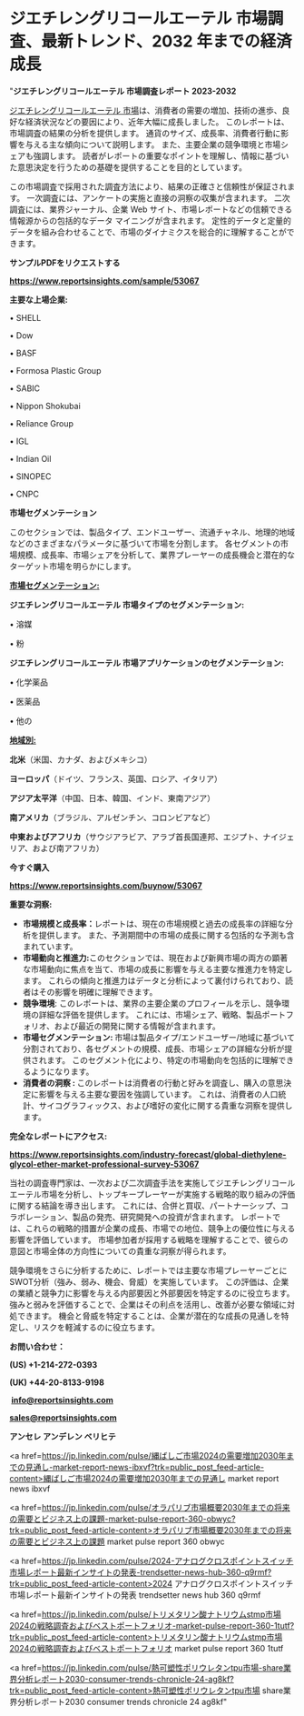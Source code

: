 # ジエチレングリコールエーテル 市場調査、最新トレンド、2032 年までの経済成長

"<strong>ジエチレングリコールエーテル 市場調査レポート 2023-2032</strong>

<a href=https://www.reportsinsights.com/sample/53067>ジエチレングリコールエーテル 市場</a>は、消費者の需要の増加、技術の進歩、良好な経済状況などの要因により、近年大幅に成長しました。 このレポートは、市場調査の結果の分析を提供します。 通貨のサイズ、成長率、消費者行動に影響を与える主な傾向について説明します。 また、主要企業の競争環境と市場シェアも強調します。 読者がレポートの重要なポイントを理解し、情報に基づいた意思決定を行うための基礎を提供することを目的としています。

この市場調査で採用された調査方法により、結果の正確さと信頼性が保証されます。 一次調査には、アンケートの実施と直接の洞察の収集が含まれます。 二次調査には、業界ジャーナル、企業 Web サイト、市場レポートなどの信頼できる情報源からの包括的なデータ マイニングが含まれます。 定性的データと定量的データを組み合わせることで、市場のダイナミクスを総合的に理解することができます。

<strong><b>サンプルPDFをリクエストする</b></strong>

<a href=https://www.reportsinsights.com/sample/53067><strong><u>https://www.reportsinsights.com/sample/53067</u></strong></a>

<strong>主要な上場企業:</strong>

• SHELL

• Dow

• BASF

• Formosa Plastic Group

• SABIC

• Nippon Shokubai

• Reliance Group

• IGL

• Indian Oil

• SINOPEC

• CNPC

<strong>市場セグメンテーション</strong>

このセクションでは、製品タイプ、エンドユーザー、流通チャネル、地理的地域などのさまざまなパラメータに基づいて市場を分割します。 各セグメントの市場規模、成長率、市場シェアを分析して、業界プレーヤーの成長機会と潜在的なターゲット市場を明らかにします。

<strong><u>市場セグメンテーション</u></strong><strong><u>:</u></strong>

<strong>ジエチレングリコールエーテル 市場タイプのセグメンテーション:</strong>

• 溶媒

• 粉

<strong>ジエチレングリコールエーテル 市場アプリケーションのセグメンテーション:</strong>

• 化学薬品

• 医薬品

• 他の

<strong><u>地域別</u></strong><strong><u>:</u></strong>

<strong>北米</strong>（米国、カナダ、およびメキシコ）

<strong>ヨーロッパ</strong>（ドイツ、フランス、英国、ロシア、イタリア）

<strong>アジア太平洋</strong>（中国、日本、韓国、インド、東南アジア）

<strong>南アメリカ</strong>（ブラジル、アルゼンチン、コロンビアなど）

<strong>中東およびアフリカ</strong>（サウジアラビア、アラブ首長国連邦、エジプト、ナイジェリア、および南アフリカ）

<strong>今すぐ購入</strong>

<a href=https://www.reportsinsights.com/buynow/53067><strong><u>https://www.reportsinsights.com/buynow/53067</u></strong></a>

<strong>重要な洞察:</strong>
<ul>
  <li><strong>市場規模と成長率：</strong>レポートは、現在の市場規模と過去の成長率の詳細な分析を提供します。 また、予測期間中の市場の成長に関する包括的な予測も含まれています。</li>
  <li><strong>市場動向と推進力:</strong>このセクションでは、現在および新興市場の両方の顕著な市場動向に焦点を当て、市場の成長に影響を与える主要な推進力を特定します。 これらの傾向と推進力はデータと分析によって裏付けられており、読者はその影響を明確に理解できます。</li>
  <li><strong>競争環境</strong>: このレポートは、業界の主要企業のプロフィールを示し、競争環境の詳細な評価を提供します。 これには、市場シェア、戦略、製品ポートフォリオ、および最近の開発に関する情報が含まれます。</li>
  <li><strong>市場セグメンテーション: </strong>市場は製品タイプ/エンドユーザー/地域に基づいて分割されており、各セグメントの規模、成長、市場シェアの詳細な分析が提供されます。 このセグメント化により、特定の市場動向を包括的に理解できるようになります。</li>
  <li><strong>消費者の洞察 : </strong>このレポートは消費者の行動と好みを調査し、購入の意思決定に影響を与える主要な要因を強調しています。 これは、消費者の人口統計、サイコグラフィックス、および嗜好の変化に関する貴重な洞察を提供します。</li>
</ul>
<strong>完全なレポートにアクセス:</strong>

<a href=https://www.reportsinsights.com/industry-forecast/global-diethylene-glycol-ether-market-professional-survey-53067><strong><u><b>https://www.reportsinsights.com/industry-forecast/global-diethylene-glycol-ether-market-professional-survey-53067</b></u></strong></a>

当社の調査専門家は、一次および二次調査手法を実施してジエチレングリコールエーテル市場を分析し、トップキープレーヤーが実施する戦略的取り組みの評価に関する結論を導き出します。 これには、合併と買収、パートナーシップ、コラボレーション、製品の発売、研究開発への投資が含まれます。 レポートでは、これらの戦略的措置が企業の成長、市場での地位、競争上の優位性に与える影響を評価しています。 市場参加者が採用する戦略を理解することで、彼らの意図と市場全体の方向性についての貴重な洞察が得られます。

競争環境をさらに分析するために、レポートでは主要な市場プレーヤーごとにSWOT分析（強み、弱み、機会、脅威）を実施しています。 この評価は、企業の業績と競争力に影響を与える内部要因と外部要因を特定するのに役立ちます。 強みと弱みを評価することで、企業はその利点を活用し、改善が必要な領域に対処できます。 機会と脅威を特定することは、企業が潜在的な成長の見通しを特定し、リスクを軽減するのに役立ちます。

<strong>お問い合わせ：</strong>

<strong>(US) +1-214-272-0393</strong>

<strong>(UK) +44-20-8133-9198</strong>

<strong> </strong><a href=info@reportsinsights.com><strong><u>info@reportsinsights.com</u></strong></a>

<a href=sales@reportsinsights.com><strong><u>sales@reportsinsights.com</u></strong></a>

<strong>アンセレ アンデレン ベリヒテ</strong>

<a href=https://jp.linkedin.com/pulse/縄ばしご市場2024の需要増加2030年までの見通し-market-report-news-ibxvf?trk=public_post_feed-article-content>縄ばしご市場2024の需要増加2030年までの見通し market report news ibxvf</a>

<a href=https://jp.linkedin.com/pulse/オラパリブ市場概要2030年までの将来の需要とビジネス上の課題-market-pulse-report-360-obwyc?trk=public_post_feed-article-content>オラパリブ市場概要2030年までの将来の需要とビジネス上の課題 market pulse report 360 obwyc</a>

<a href=https://jp.linkedin.com/pulse/2024-アナログクロスポイントスイッチ市場レポート最新インサイトの発表-trendsetter-news-hub-360-q9rmf?trk=public_post_feed-article-content>2024 アナログクロスポイントスイッチ市場レポート最新インサイトの発表 trendsetter news hub 360 q9rmf</a>

<a href=https://jp.linkedin.com/pulse/トリメタリン酸ナトリウムstmp市場2024の戦略調査およびベストポートフォリオ-market-pulse-report-360-1tutf?trk=public_post_feed-article-content>トリメタリン酸ナトリウムstmp市場2024の戦略調査およびベストポートフォリオ market pulse report 360 1tutf</a>

<a href=https://jp.linkedin.com/pulse/熱可塑性ポリウレタンtpu市場-share業界分析レポート2030-consumer-trends-chronicle-24-ag8kf?trk=public_post_feed-article-content>熱可塑性ポリウレタンtpu市場 share業界分析レポート2030 consumer trends chronicle 24 ag8kf</a>"
